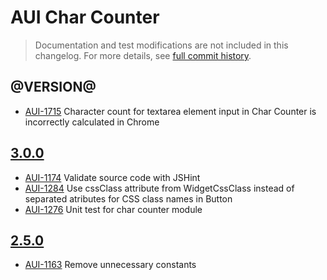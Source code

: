 # AUI Char Counter

> Documentation and test modifications are not included in this changelog. For more details, see [full commit history](https://github.com/liferay/alloy-ui/commits/master/src/aui-char-counter).

## @VERSION@

* [AUI-1715](https://issues.liferay.com/browse/AUI-1715) Character count for textarea element input in Char Counter is incorrectly calculated in Chrome

## [3.0.0](https://github.com/liferay/alloy-ui/releases/tag/3.0.0)

* [AUI-1174](https://issues.liferay.com/browse/AUI-1174) Validate source code with JSHint
* [AUI-1284](https://issues.liferay.com/browse/AUI-1284) Use cssClass attribute from WidgetCssClass instead of separated atributes for CSS class names in Button
* [AUI-1276](https://issues.liferay.com/browse/AUI-1276) Unit test for char counter module

## [2.5.0](https://github.com/liferay/alloy-ui/releases/tag/2.5.0)

* [AUI-1163](https://issues.liferay.com/browse/AUI-1163) Remove unnecessary constants